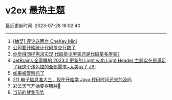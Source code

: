 # v2ex 最热主题

最近更新时间: 2023-07-28 18:02:40

--- 
1. [[抽奖] 评论送两台 OneKey Mini](https://www.v2ex.com/t/960398) 
2. [公司要开始统计代码提交行数了](https://www.v2ex.com/t/960400) 
3. [你觉得同样需求实现,代码量少厉害还是代码量多厉害?](https://www.v2ex.com/t/960424) 
4. [JetBrains 全家桶的 2023.2 更新的 Light with Light Header 主题实在是满足了我这个浅色控的全部需求~太美丽了 JB!](https://www.v2ex.com/t/960432) 
5. [如果被警察抓了](https://www.v2ex.com/t/960451) 
6. [211 电子信息准大三，现在开始学 Java 转码时间还来的及吗](https://www.v2ex.com/t/960407) 
7. [彩云天气开始变得臃肿🤨](https://www.v2ex.com/t/960448) 
8. [当前的就业形势](https://www.v2ex.com/t/960483) 
